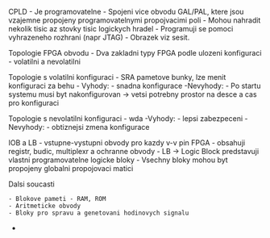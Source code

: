 
CPLD
		- Je programovatelne
		- Spojeni vice obvodu GAL/PAL, ktere jsou vzajemne propojeny programovatelnymi propojvacimi poli
		-  Mohou nahradit nekolik tisic az stovky tisic logickych hradel
		- Programuji se pomoci vyhrazeneho rozhrani (napr JTAG)
		- Obrazek viz sesit.

Topologie FPGA obvodu
		- Dva zakladni typy FPGA podle ulozeni konfiguraci - volatilni a nevolatilni

Topologie s volatilni konfiguraci
		- SRA pametove bunky, lze menit konfiguraci za behu
	- Vyhody:
		- snadna konfigurace
	-Nevyhody:
		- Po startu systemu musi byt nakonfigurovan -> vetsi potrebny prostor na desce a cas pro konfiguraci

Topologie s nevolatilni konfiguraci
			- wda
		-Vyhody:
			- lepsi zabezpeceni
		- Nevyhody:
			- obtiznejsi zmena konfigurace

IOB a LB
	- vstupne-vystupni obvody pro kazdy v-v pin FPGA
	- obsahuji registr, budic, multiplexr a ochranne obvody
	- LB -> Logic Block predstavuji vlastni programovatelne logicke bloky
	- Vsechny bloky mohou byt propojeny globalni propojovaci matici

Dalsi soucasti

	- Blokove pameti - RAM, ROM
	- Aritmeticke obvody 
	- Bloky pro spravu a genetovani hodinovych signalu
- 